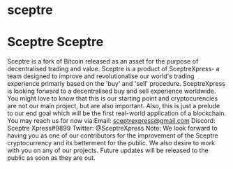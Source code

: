 # sceptre
Sceptre
Sceptre
=====================================
Sceptre is a fork of Bitcoin released as an asset for the purpose of decentralised trading and value.
Sceptre is a product of SceptreXpress- a team designed to improve and revolutionalise our world's trading experience primarly based on the 'buy' and 'sell' procedure.
SceptreXpress is looking forward to a decentralised buy and sell  experience worldwide.
You might love to know that this is our starting point and cryptocurencies are not our main project, but are also important.
Also, this is just a prelude to our end goal which will be the first real-world application of a blockchain.
You may reach us for now via:Email: 
sceptrexpress@gmail.com
Discord: Sceptre Xpress#9899
Twitter: @SceptreXpress
Note: We look forward to having you as one of our contributors for the improvement of the Sceptre cryptocurrency and its betterment for the public. We also desire to work with you on any of our projects. 
Future updates will be released to the public as soon as they are out.
